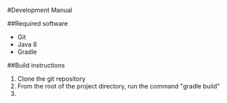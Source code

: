 #Development Manual

##Required software
* Git
* Java 8
* Gradle

##Build instructions
1. Clone the git repository
2. From the root of the project directory, run the command "gradle build"
3. 
